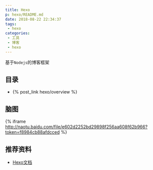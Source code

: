 ```yaml
---
title: Hexo
p: hexo/README.md
date: 2018-08-22 22:34:37
tags:
 - hexo
categories:
 - 工具
 - 博客
 - hexo
---
```


基于`Nodejs`的博客框架

## 目录

* {% post_link hexo/overview %}

<!-- more -->

## 脑图

{% iframe http://naotu.baidu.com/file/e602d2252bd29898f256aa608f62b966?token=f8984cb88afdcced %}

## 推荐资料

* [Hexo文档](https://hexo.io/zh-cn/)
